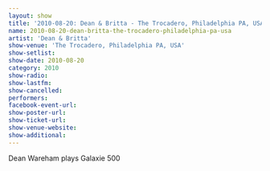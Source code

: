 ```yaml
---
layout: show
title: '2010-08-20: Dean & Britta - The Trocadero, Philadelphia PA, USA'
name: 2010-08-20-dean-britta-the-trocadero-philadelphia-pa-usa
artist: 'Dean & Britta'
show-venue: 'The Trocadero, Philadelphia PA, USA'
show-setlist: 
show-date: 2010-08-20
category: 2010
show-radio: 
show-lastfm: 
show-cancelled: 
performers: 
facebook-event-url: 
show-poster-url: 
show-ticket-url: 
show-venue-website: 
show-additional: 
---
```


Dean Wareham plays Galaxie 500